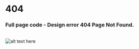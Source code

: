 # 404
### Full page code - Design error 404 Page Not Found.
<br>

<img src="https://i.ibb.co/jwpLD4D/404.png" title="pyURL-Tool" alt="alt text here"/>
